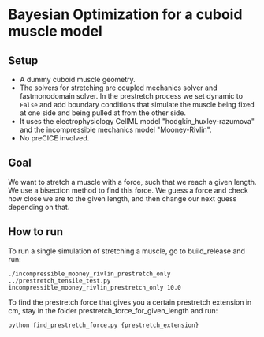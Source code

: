 # Bayesian Optimization for a cuboid muscle model

## Setup
- A dummy cuboid muscle geometry. 
- The solvers for stretching are coupled mechanics solver and fastmonodomain solver. In the prestretch process we set dynamic to `False` and add boundary conditions that simulate the muscle being fixed at one side and being pulled at from the other side.
- It uses the electrophysiology CellML model "hodgkin_huxley-razumova" and the incompressible mechanics model "Mooney-Rivlin".
- No preCICE involved. 

## Goal
We want to stretch a muscle with a force, such that we reach a given length. We use a bisection method to find this force. We guess a force and check how close we are to the given length, and then change our next guess depending on that.

## How to run
To run a single simulation of stretching a muscle, go to build_release and run:
```
./incompressible_mooney_rivlin_prestretch_only ../prestretch_tensile_test.py incompressible_mooney_rivlin_prestretch_only 10.0
```
To find the prestretch force that gives you a certain prestretch extension in cm, stay in the folder prestretch_force_for_given_length and run:
```
python find_prestretch_force.py {prestretch_extension}
```